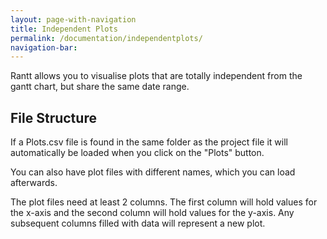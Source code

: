 ```yaml
---
layout: page-with-navigation
title: Independent Plots
permalink: /documentation/independentplots/
navigation-bar:
---
```


Rantt allows you to visualise plots that are totally independent from the gantt chart, but share the same date range.



File Structure
--------------

If a Plots.csv file is found in the same folder as the project file it will automatically be loaded when you click on the "Plots" button.

You can also have plot files with different names, which you can load afterwards.

The plot files need at least 2 columns. The first column will hold values for the x-axis and the second column will hold values for the y-axis. Any subsequent columns filled with data will represent a new plot.


